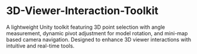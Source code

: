 # 3D-Viewer-Interaction-Toolkit
A lightweight Unity toolkit featuring 3D point selection with angle measurement, dynamic pivot adjustment for model rotation, and mini-map based camera navigation. Designed to enhance 3D viewer interactions with intuitive and real-time tools.
